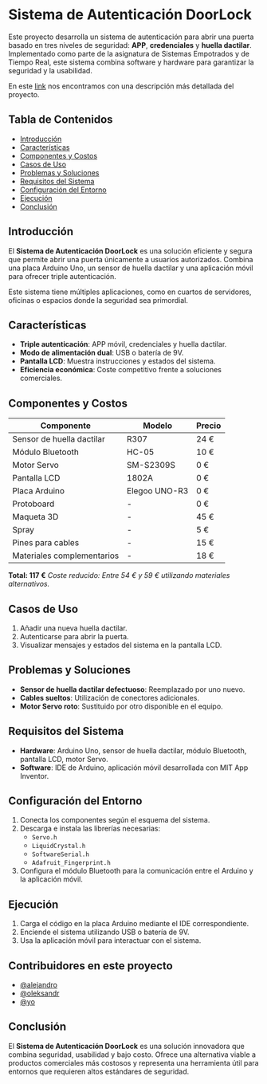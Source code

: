 # Sistema de Autenticación DoorLock

Este proyecto desarrolla un sistema de autenticación para abrir una puerta basado en tres niveles de seguridad: **APP**, **credenciales** y **huella dactilar**. Implementado como parte de la asignatura de Sistemas Empotrados y de Tiempo Real, este sistema combina software y hardware para garantizar la seguridad y la usabilidad.

En este [link](https://blogs.etsii.urjc.es/dseytr/sistema-de-autenticacion-en-una-puerta/) nos encontramos con una descripción más detallada del proyecto.

## Tabla de Contenidos
- [Introducción](#introducción)
- [Características](#características)
- [Componentes y Costos](#componentes-y-costos)
- [Casos de Uso](#casos-de-uso)
- [Problemas y Soluciones](#problemas-y-soluciones)
- [Requisitos del Sistema](#requisitos-del-sistema)
- [Configuración del Entorno](#configuración-del-entorno)
- [Ejecución](#ejecución)
- [Conclusión](#conclusión)

## Introducción
El **Sistema de Autenticación DoorLock** es una solución eficiente y segura que permite abrir una puerta únicamente a usuarios autorizados. Combina una placa Arduino Uno, un sensor de huella dactilar y una aplicación móvil para ofrecer triple autenticación.

Este sistema tiene múltiples aplicaciones, como en cuartos de servidores, oficinas o espacios donde la seguridad sea primordial.

## Características
- **Triple autenticación**: APP móvil, credenciales y huella dactilar.
- **Modo de alimentación dual**: USB o batería de 9V.
- **Pantalla LCD**: Muestra instrucciones y estados del sistema.
- **Eficiencia económica**: Coste competitivo frente a soluciones comerciales.

## Componentes y Costos
| Componente                 | Modelo         | Precio  |
|----------------------------|----------------|---------|
| Sensor de huella dactilar  | R307           | 24 €    |
| Módulo Bluetooth           | HC-05          | 10 €    |
| Motor Servo                | SM-S2309S      | 0 €     |
| Pantalla LCD               | 1802A          | 0 €     |
| Placa Arduino              | Elegoo UNO-R3  | 0 €     |
| Protoboard                 | -              | 0 €     |
| Maqueta 3D                 | -              | 45 €    |
| Spray                      | -              | 5 €     |
| Pines para cables          | -              | 15 €    |
| Materiales complementarios | -              | 18 €    |

**Total: 117 €**
*Coste reducido: Entre 54 € y 59 € utilizando materiales alternativos.*

## Casos de Uso
1. Añadir una nueva huella dactilar.
2. Autenticarse para abrir la puerta.
3. Visualizar mensajes y estados del sistema en la pantalla LCD.

## Problemas y Soluciones
- **Sensor de huella dactilar defectuoso**: Reemplazado por uno nuevo.
- **Cables sueltos**: Utilización de conectores adicionales.
- **Motor Servo roto**: Sustituido por otro disponible en el equipo.

## Requisitos del Sistema
- **Hardware**: Arduino Uno, sensor de huella dactilar, módulo Bluetooth, pantalla LCD, motor Servo.
- **Software**: IDE de Arduino, aplicación móvil desarrollada con MIT App Inventor.

## Configuración del Entorno
1. Conecta los componentes según el esquema del sistema.
2. Descarga e instala las librerías necesarias:
   - `Servo.h`
   - `LiquidCrystal.h`
   - `SoftwareSerial.h`
   - `Adafruit_Fingerprint.h`
3. Configura el módulo Bluetooth para la comunicación entre el Arduino y la aplicación móvil.

## Ejecución
1. Carga el código en la placa Arduino mediante el IDE correspondiente.
2. Enciende el sistema utilizando USB o batería de 9V.
3. Usa la aplicación móvil para interactuar con el sistema.

## Contribuidores en este proyecto

- [@alejandro](https://github.com/alejandroluzuriaga)
- [@oleksandr](https://github.com/DarkS34)
- [@yo](https://github.com/loreeue)


## Conclusión
El **Sistema de Autenticación DoorLock** es una solución innovadora que combina seguridad, usabilidad y bajo costo. Ofrece una alternativa viable a productos comerciales más costosos y representa una herramienta útil para entornos que requieren altos estándares de seguridad.
